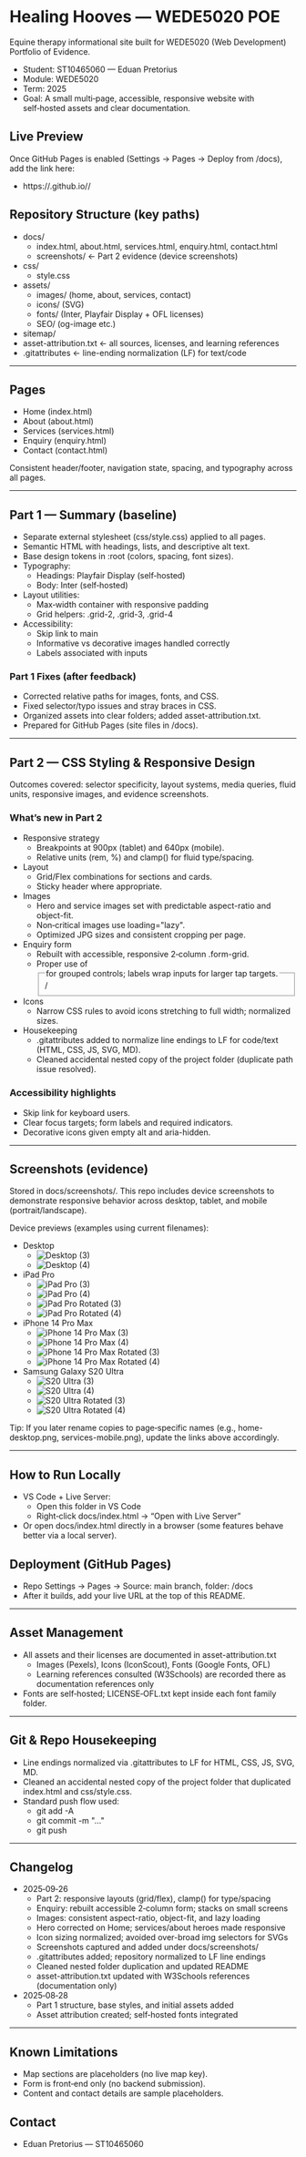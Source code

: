 # Healing Hooves — WEDE5020 POE
Equine therapy informational site built for WEDE5020 (Web Development) Portfolio of Evidence.

- Student: ST10465060 — Eduan Pretorius
- Module: WEDE5020
- Term: 2025
- Goal: A small multi‑page, accessible, responsive website with self‑hosted assets and clear documentation.

## Live Preview
Once GitHub Pages is enabled (Settings → Pages → Deploy from /docs), add the link here:
- https://<your-username>.github.io/<repo-name>/

## Repository Structure (key paths)
- docs/
  - index.html, about.html, services.html, enquiry.html, contact.html
  - screenshots/  ← Part 2 evidence (device screenshots)
- css/
  - style.css
- assets/
  - images/ (home, about, services, contact)
  - icons/ (SVG)
  - fonts/ (Inter, Playfair Display + OFL licenses)
  - SEO/ (og-image etc.)
- sitemap/
- asset-attribution.txt  ← all sources, licenses, and learning references
- .gitattributes         ← line-ending normalization (LF) for text/code

---

## Pages
- Home (index.html)
- About (about.html)
- Services (services.html)
- Enquiry (enquiry.html)
- Contact (contact.html)

Consistent header/footer, navigation state, spacing, and typography across all pages.

---

## Part 1 — Summary (baseline)
- Separate external stylesheet (css/style.css) applied to all pages.
- Semantic HTML with headings, lists, and descriptive alt text.
- Base design tokens in :root (colors, spacing, font sizes).
- Typography:
  - Headings: Playfair Display (self‑hosted)
  - Body: Inter (self‑hosted)
- Layout utilities:
  - Max‑width container with responsive padding
  - Grid helpers: .grid-2, .grid-3, .grid-4
- Accessibility:
  - Skip link to main
  - Informative vs decorative images handled correctly
  - Labels associated with inputs

### Part 1 Fixes (after feedback)
- Corrected relative paths for images, fonts, and CSS.
- Fixed selector/typo issues and stray braces in CSS.
- Organized assets into clear folders; added asset-attribution.txt.
- Prepared for GitHub Pages (site files in /docs).

---

## Part 2 — CSS Styling & Responsive Design
Outcomes covered: selector specificity, layout systems, media queries, fluid units, responsive images, and evidence screenshots.

### What’s new in Part 2
- Responsive strategy
  - Breakpoints at 900px (tablet) and 640px (mobile).
  - Relative units (rem, %) and clamp() for fluid type/spacing.
- Layout
  - Grid/Flex combinations for sections and cards.
  - Sticky header where appropriate.
- Images
  - Hero and service images set with predictable aspect-ratio and object-fit.
  - Non‑critical images use loading="lazy".
  - Optimized JPG sizes and consistent cropping per page.
- Enquiry form
  - Rebuilt with accessible, responsive 2‑column .form-grid.
  - Proper use of <fieldset>/<legend> for grouped controls; labels wrap inputs for larger tap targets.
- Icons
  - Narrow CSS rules to avoid icons stretching to full width; normalized sizes.
- Housekeeping
  - .gitattributes added to normalize line endings to LF for code/text (HTML, CSS, JS, SVG, MD).
  - Cleaned accidental nested copy of the project folder (duplicate path issue resolved).

### Accessibility highlights
- Skip link for keyboard users.
- Clear focus targets; form labels and required indicators.
- Decorative icons given empty alt and aria-hidden.

---

## Screenshots (evidence)
Stored in docs/screenshots/. This repo includes device screenshots to demonstrate responsive behavior across desktop, tablet, and mobile (portrait/landscape).

Device previews (examples using current filenames):
- Desktop
  - ![Desktop (3)](docs/screenshots/Desktop%20(3).png)
  - ![Desktop (4)](docs/screenshots/Desktop%20(4).png)
- iPad Pro
  - ![iPad Pro (3)](docs/screenshots/iPad%20Pro%20(3).png)
  - ![iPad Pro (4)](docs/screenshots/iPad%20Pro%20(4).png)
  - ![iPad Pro Rotated (3)](docs/screenshots/iPad%20Pro%20Rotated%20(3).png)
  - ![iPad Pro Rotated (4)](docs/screenshots/iPad%20Pro%20Rotated%20(4).png)
- iPhone 14 Pro Max
  - ![iPhone 14 Pro Max (3)](docs/screenshots/iPhone%2014%20Pro%20Max%20(3).png)
  - ![iPhone 14 Pro Max (4)](docs/screenshots/iPhone%2014%20Pro%20Max%20(4).png)
  - ![iPhone 14 Pro Max Rotated (3)](docs/screenshots/iPhone%2014%20Pro%20Max%20Rotated%20(3).png)
  - ![iPhone 14 Pro Max Rotated (4)](docs/screenshots/iPhone%2014%20Pro%20Max%20Rotated%20(4).png)
- Samsung Galaxy S20 Ultra
  - ![S20 Ultra (3)](docs/screenshots/Samsung%20Galaxy%20S20%20Ultra%20(3).png)
  - ![S20 Ultra (4)](docs/screenshots/Samsung%20Galaxy%20S20%20Ultra%20(4).png)
  - ![S20 Ultra Rotated (3)](docs/screenshots/Samsung%20Galaxy%20S20%20Ultra%20Rotated%20(3).png)
  - ![S20 Ultra Rotated (4)](docs/screenshots/Samsung%20Galaxy%20S20%20Ultra%20Rotated%20(4).png)

Tip: If you later rename copies to page‑specific names (e.g., home-desktop.png, services-mobile.png), update the links above accordingly.

---

## How to Run Locally
- VS Code + Live Server:
  - Open this folder in VS Code
  - Right‑click docs/index.html → “Open with Live Server”
- Or open docs/index.html directly in a browser (some features behave better via a local server).

## Deployment (GitHub Pages)
- Repo Settings → Pages → Source: main branch, folder: /docs
- After it builds, add your live URL at the top of this README.

---

## Asset Management
- All assets and their licenses are documented in asset-attribution.txt
  - Images (Pexels), Icons (IconScout), Fonts (Google Fonts, OFL)
  - Learning references consulted (W3Schools) are recorded there as documentation references only
- Fonts are self‑hosted; LICENSE‑OFL.txt kept inside each font family folder.

---

## Git & Repo Housekeeping
- Line endings normalized via .gitattributes to LF for HTML, CSS, JS, SVG, MD.
- Cleaned an accidental nested copy of the project folder that duplicated index.html and css/style.css.
- Standard push flow used:
  - git add -A
  - git commit -m "…"
  - git push

---

## Changelog
- 2025‑09‑26
  - Part 2: responsive layouts (grid/flex), clamp() for type/spacing
  - Enquiry: rebuilt accessible 2‑column form; stacks on small screens
  - Images: consistent aspect-ratio, object-fit, and lazy loading
  - Hero corrected on Home; services/about heroes made responsive
  - Icon sizing normalized; avoided over-broad img selectors for SVGs
  - Screenshots captured and added under docs/screenshots/
  - .gitattributes added; repository normalized to LF line endings
  - Cleaned nested folder duplication and updated README
  - asset-attribution.txt updated with W3Schools references (documentation only)
- 2025‑08‑28
  - Part 1 structure, base styles, and initial assets added
  - Asset attribution created; self‑hosted fonts integrated

---

## Known Limitations
- Map sections are placeholders (no live map key).
- Form is front‑end only (no backend submission).
- Content and contact details are sample placeholders.

## Contact
- Eduan Pretorius — ST10465060

